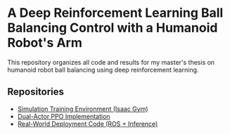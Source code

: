 # A Deep Reinforcement Learning Ball Balancing Control with a Humanoid Robot's Arm

This repository organizes all code and results for my master's thesis on humanoid robot ball balancing using deep reinforcement learning.

##  Repositories

-  [Simulation Training Environment (Isaac Gym)](https://github.com/peterwu1007/thormang3-ball-balancing-PPO)
-  [Dual-Actor PPO Implementation](https://github.com/peterwu1007/Dual-Actor-PPO)
-  [Real-World Deployment Code (ROS + Inference)](https://github.com/peterwu1007/sim2real)

